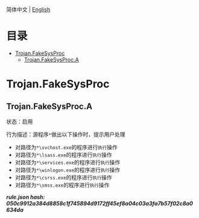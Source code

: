 


  
简体中文 | [English](README_en_us.md)  
  

目录
==

* [Trojan.FakeSysProc](#trojanfakesysproc)
	* [Trojan.FakeSysProc.A](#trojanfakesysproca)

# Trojan.FakeSysProc

## Trojan.FakeSysProc.A
  
状态：启用

行为描述：源程序`*`做出以下操作时，提示用户处理
- 对路径为`*\svchost.exe`的程序进行`执行`操作
- 对路径为`*\lsass.exe`的程序进行`执行`操作
- 对路径为`*\services.exe`的程序进行`执行`操作
- 对路径为`*\winlogon.exe`的程序进行`执行`操作
- 对路径为`*\csrss.exe`的程序进行`执行`操作
- 对路径为`*\smss.exe`的程序进行`执行`操作
  
***rule.json hash: 050c9912a384d8858c1f745894d9172ff45ef8a04c03a3fa7b57f02c8a0634da***
